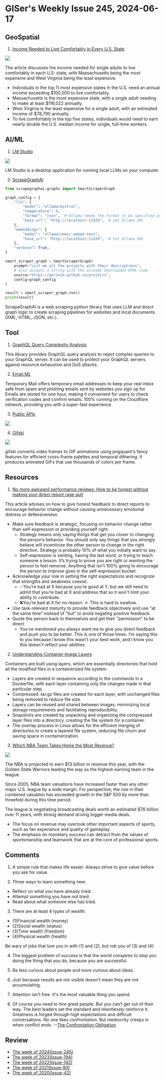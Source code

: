 # GISer's Weekly Issue 245, 2024-06-17

## GeoSpatial

1. [Income Needed to Live Comfortably in Every U.S. State](https://www.visualcapitalist.com/mapped-the-income-needed-to-live-comfortably-in-every-u-s-state/)

![](https://www.visualcapitalist.com/wp-content/uploads/2024/06/Individual-Income-Needed-per-State_Site.jpg)

The article discusses the income needed for single adults to live comfortably in each U.S. state, with Massachusetts being the most expensive and West Virginia being the least expensive.

- Individuals in the top 11 most expensive states in the U.S. need an annual income exceeding $100,000 to live comfortably.
- Massachusetts is the most expensive state, with a single adult needing to make at least $116,022 annually.
- West Virginia is the least expensive for a single adult, with an estimated income of $78,790 annually.
- To live comfortably in the top five states, individuals would need to earn nearly double the U.S. median income for single, full-time workers.

## AI/ML

1. [LM Studio](https://lmstudio.ai/)

![](https://lmstudio.ai/static/media/demo2.9df5a0e5a9f1d72715e0.gif)

LM Studio is a desktop application for running local LLMs on your computer.

2. [ScrapeGraphAI](https://github.com/ScrapeGraphAI/Scrapegraph-ai)

```python
from scrapegraphai.graphs import SmartScraperGraph

graph_config = {
    "llm": {
        "model": "ollama/mistral",
        "temperature": 0,
        "format": "json",  # Ollama needs the format to be specified explicitly
        "base_url": "http://localhost:11434",  # set Ollama URL
    },
    "embeddings": {
        "model": "ollama/nomic-embed-text",
        "base_url": "http://localhost:11434",  # set Ollama URL
    },
    "verbose": True,
}

smart_scraper_graph = SmartScraperGraph(
    prompt="List me all the projects with their descriptions",
    # also accepts a string with the already downloaded HTML code
    source="https://perinim.github.io/projects",
    config=graph_config
)

result = smart_scraper_graph.run()
print(result)
```

ScrapeGraphAI is a web scraping python library that uses LLM and direct graph logic to create scraping pipelines for websites and local documents (XML, HTML, JSON, etc.).

## Tool

1. [GraphQL Query Complexity Analysis](https://github.com/slicknode/graphql-query-complexity)

This library provides GraphQL query analysis to reject complex queries to your GraphQL server. It can be used to protect your GraphQL servers against resource exhaustion and DoS attacks.

2. [Email.ML](https://email.ml/)

Temporary Mail offers temporary email addresses to keep your real inbox safe from spam and phishing emails sent by websites you sign up for. Emails are stored for one hour, making it convenient for users to check verification codes and confirm emails. 100% running on the Cloudflare network, providing you with a super-fast experience.

3. [Public APIs](https://publicapis.io/)

![](https://gw.alipayobjects.com/zos/k/1s/SCR-20240601-pebx.png?x-oss-process=image/resize,w_3600/format,webp)

4. [Gifski](https://github.com/ImageOptim/gifski)

![](https://gw.alipayobjects.com/zos/k/el/SCR-20240601-pbew.png?x-oss-process=image/resize,w_3600/format,webp)

gifski converts video frames to GIF animations using pngquant's fancy features for efficient cross-frame palettes and temporal dithering. It produces animated GIFs that use thousands of colors per frame.

## Resources

1. [No more awkward performance reviews: How to be honest without making your direct report rage quit](https://newsletter.weskao.com/p/no-more-awkward-performance-reviews)

This article advises on how to give honest feedback to direct reports to encourage behavior change without causing unnecessary emotional distress or defensiveness.

- Make sure feedback is strategic, focusing on behavior change rather than self-expression or providing yourself right.
  - Strategy means only saying things that get you closer to changing the person’s behavior. You should only say things that you strongly believe will incentivize the other person to change in the right direction. Strategy is probably 10% of what you initially want to say.
  - Self-expression is venting, having the last word, or trying to teach someone a lesson. It’s trying to prove you are right or wanting the person to feel remorse. Anything that isn’t 100% going to encourage the person to improve goes in the self-expression bucket.
- Acknowledge your role in setting the right expectations and recognize that strengths and weakness coexist.
  - ✅You’re bad at X because you're good at Y, but we still need to admit that you’re bad at X and address that so it won't limit your ability to contribute.
  - ❌You’re bad at X for no reason. ← This is hard to swallow.
- Use task-relevant maturity to provide feedback objectively and use "at the same time" instead of "but" to avoid negating positive feedback.
- Quote the person back to themselves and get their "permission" to be direct.
  - You’ve mentioned you always want me to give you direct feedback and push you to be better. This is one of those times. I’m saying this to you because I know this wasn’t your best work, and I know you this doesn't reflect your abilities.

2. [Understanding Container Image Layers](https://www.kenmuse.com/blog/understanding-container-image-layers/)

Containers are built using layers, which are essentially directories that hold all the modified files in a containerized file system.

- Layers are created in sequence according to the commands in a Dockerfile, with each layer containing only the changes made in that particular step.
- Compressed .tar.gz files are created for each layer, with unchanged files being removed to reduce file size.
- Layers can be reused and shared between images, minimizing local storage requirements and facilitating reproducibility.
- Snapshots are created by unpacking and organizing the compressed layer files into a directory, creating the file system for a container.
- The overlay process in Linux allows for the efficient merging of directories to create a layered file system, reducing file churn and saving space in containerization.

3. [Which NBA Team Takes Home the Most Revenue?](https://www.visualcapitalist.com/how-much-do-nba-teams-make-in-revenue/)

![](https://www.visualcapitalist.com/wp-content/uploads/2024/06/Sports_NBA-Revenue-02_web.jpeg)

The NBA is projected to earn $13 billion in revenue this year, with the Golden State Warriors leading the way as the highest-earning team in the league.

Since 2005, NBA team valuations have increased faster than any other major U.S. league by a wide margin. For perspective, the rise in their combined valuation has exceeded growth in the S&P 500 by more than threefold during this time period.

The league is negotiating broadcasting deals worth an estimated $76 billion over 11 years, with strong demand driving bigger media deals.

- The focus on revenue may overlook other important aspects of sports, such as fan experience and quality of gameplay.
- The emphasis on monetary success can detract from the values of sportsmanship and teamwork that are at the core of professional sports.

## Comments

1. A simple rule that makes life easier: Always strive to give value before you ask for value.

2. Three ways to learn something new:

- Reflect on what you have already tried.
- Attempt something you have not tried.
- Read about what someone else has tried.

3. There are at least 4 types of wealth:

- (1)Financial wealth (money)
- (2)Social wealth (status)
- (3)Time wealth (freedom)
- (4)Physical wealth (health)

Be wary of jobs that lure you in with (1) and (2), but rob you of (3) and (4).

4. The biggest problem of success is that the world conspires to stop you doing the thing that you do, because you are successful.

5. Be less curious about people and more curious about ideas.

6. Just because results are not visible doesn't mean they are not accumulating.

7. Attention isn't free. It's the most valuable thing you spend.

8. Of course you need to hire great people. But you can’t get out of their way. The best leaders set the standard and relentlessly reinforce it. Greatness is forged through high expectations and difficult conversations. No one likes confrontation. But mediocrity creeps in when conflict ends. --[The Confrontation Obligation](https://www.rkg.blog/confrontation.php)

## Review

- [The week of 2024(Issue-245)](../2024/issue-245.md)
- [The week of 2023(Issue-194)](../2023/issue-194.md)
- [The week of 2022(Issue-142)](../2022/issue-142.md)
- [The week of 2021(Issue-90)](../2021/issue-90.md)
- [The week of 2020(Issue-42)](../2020/issue-42.md)
